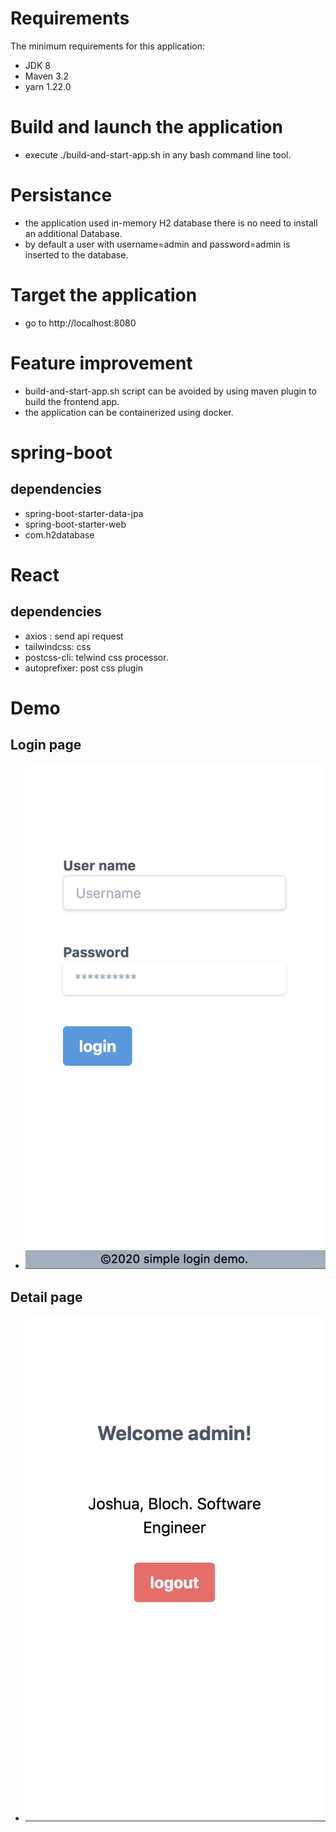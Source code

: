
# Requirements
The minimum requirements for this application:
- JDK 8
- Maven 3.2
- yarn 1.22.0

# Build and launch the application 
- execute ./build-and-start-app.sh in any bash command line tool.


# Persistance
- the application used in-memory H2 database there is no need to install an additional Database. 
- by default a user with username=admin and password=admin is inserted to the database. 

# Target the application
- go to http://localhost:8080 


# Feature improvement 
- build-and-start-app.sh script can be avoided by using maven plugin to build the frontend app. 
- the application can be containerized using docker. 

# spring-boot
## dependencies
- spring-boot-starter-data-jpa
- spring-boot-starter-web
- com.h2database

# React
## dependencies 
- axios : send api request
- tailwindcss: css
- postcss-cli: telwind css processor. 
- autoprefixer: post css plugin
 
# Demo
## Login page
- ![login page](https://github.com/jLeta/images/blob/main/Screen%20Shot%202020-11-23%20at%2011.11.25%20PM.png?raw=true)

## Detail page
- ![login page](https://github.com/jLeta/images/blob/main/Screen%20Shot%202020-11-23%20at%2011.15.46%20PM.png?raw=true)
